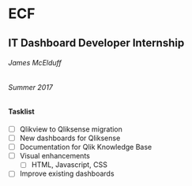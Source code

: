 # ECF
## IT Dashboard Developer Internship
###### James McElduff
###### Summer 2017

#### Tasklist
-[ ] Qlikview to Qliksense migration
-[ ] New dashboards for Qliksense
-[ ] Documentation for Qlik Knowledge Base
-[ ] Visual enhancements
  -[ ] HTML, Javascript, CSS
-[ ] Improve existing dashboards
